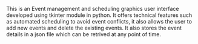 This is an Event management and scheduling graphics user interface developed using tkinter module in python.
It offers technical features such as automated scheduling to avoid event conflicts, it also allows the user to add new events and delete the existing events.
It also stores the event details in a json file which can be retrived at any point of time.
